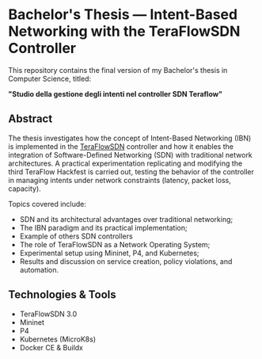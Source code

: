 # Bachelor's Thesis — Intent-Based Networking with the TeraFlowSDN Controller

This repository contains the final version of my Bachelor's thesis in Computer Science, titled:

**"Studio della gestione degli intenti nel controller SDN Teraflow"**

## Abstract

The thesis investigates how the concept of Intent-Based Networking (IBN) is implemented in the [TeraFlowSDN](https://labs.etsi.org/rep/tfs) controller and how it enables the integration of Software-Defined Networking (SDN) with traditional network architectures. A practical experimentation replicating and modifying the third TeraFlow Hackfest is carried out, testing the behavior of the controller in managing intents under network constraints (latency, packet loss, capacity).

Topics covered include:

- SDN and its architectural advantages over traditional networking;
- The IBN paradigm and its practical implementation;
- Example of others SDN controllers
- The role of TeraFlowSDN as a Network Operating System;
- Experimental setup using Mininet, P4, and Kubernetes;
- Results and discussion on service creation, policy violations, and automation.

##  Technologies & Tools

- TeraFlowSDN 3.0
- Mininet
- P4 
- Kubernetes (MicroK8s)
- Docker CE & Buildx

